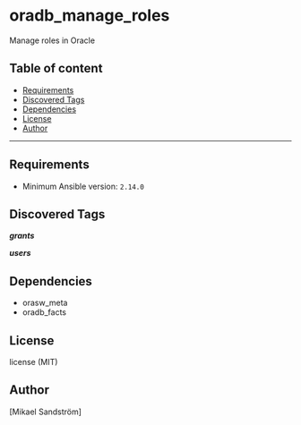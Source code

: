 # oradb_manage_roles

Manage roles in Oracle

## Table of content

- [Requirements](#requirements)
- [Discovered Tags](#discovered-tags)
- [Dependencies](#dependencies)
- [License](#license)
- [Author](#author)

---

## Requirements

- Minimum Ansible version: `2.14.0`


## Discovered Tags

**_grants_**

**_users_**


## Dependencies

- orasw_meta
- oradb_facts

## License

license (MIT)

## Author

[Mikael Sandström]
